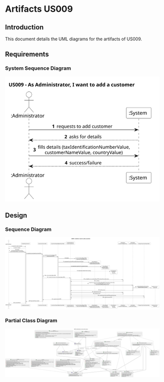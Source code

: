 # Artifacts US009

## Introduction
This document details the UML diagrams for the artifacts of US009.

## Requirements
### System Sequence Diagram
![System Sequence Diagram](system_sequence_diagram/us009-ssd.svg)

## Design
### Sequence Diagram
![Sequence Diagram](sequence_diagram/us009-sd.svg)


### Partial Class Diagram
![Class Diagram](class_diagram/us009-cd.svg)